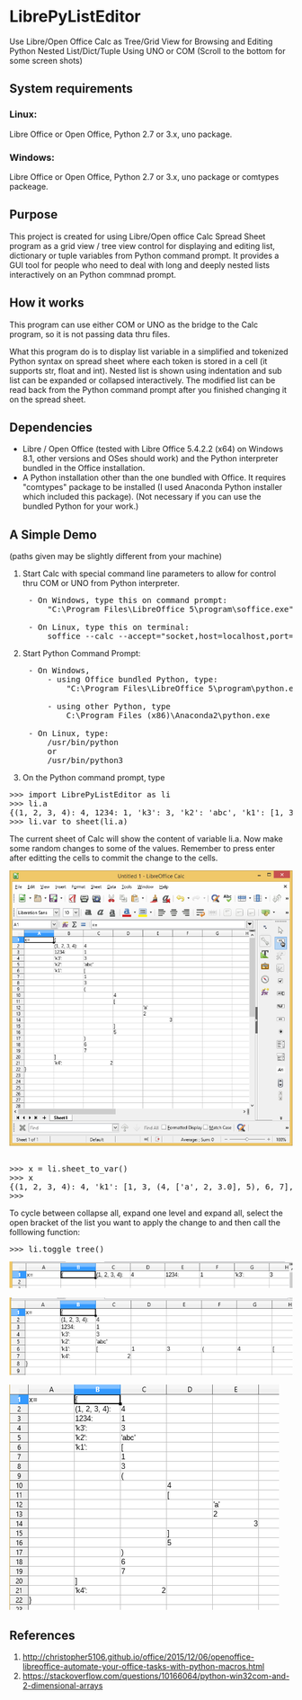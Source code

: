 # LibrePyListEditor
Use Libre/Open Office Calc as Tree/Grid View for Browsing and Editing Python Nested List/Dict/Tuple 
Using UNO or COM 
(Scroll to the bottom for some screen shots)

## System requirements
### Linux: 
Libre Office or Open Office, Python 2.7 or 3.x, uno package.
### Windows: 
Libre Office or Open Office,  Python 2.7 or 3.x, uno package or comtypes packeage.

## Purpose
This project is created for using Libre/Open office Calc Spread Sheet program as a grid view / tree view 
control for displaying and editing list, dictionary or tuple variables from Python command prompt. It 
provides a GUI tool for people who need to deal with long and deeply nested lists interactively on an 
Python commnad prompt.

## How it works
This program can use either COM or UNO as the bridge to the Calc program, so it is not passing data thru 
files. 

What this program do is to display list variable in a simplified and tokenized Python syntax on spread 
sheet where each token is stored in a cell (it supports str, float and int). Nested list is shown using 
indentation and sub list can be expanded or collapsed interactively. The modified list can be read back 
from the Python command prompt after you finished changing it on the spread sheet.

## Dependencies
- Libre / Open Office (tested with Libre Office 5.4.2.2 (x64) on Windows 8.1, other versions and OSes 
should work) and the Python interpreter bundled in the Office installation. 
- A Python installation other than the one bundled with Office. It requires "comtypes" package to be 
installed (I used Anaconda Python installer which included this package). (Not necessary if you can use 
the bundled Python for your work.)

## A Simple Demo
(paths given may be slightly different from your machine)
1. Start Calc with special command line parameters to allow for control thru COM or UNO from Python 
interpreter.
<pre>
    - On Windows, type this on command prompt:
        "C:\Program Files\LibreOffice 5\program\soffice.exe" "--calc" --accept="socket,host=localhost,port=2002;urp;"
	
    - On Linux, type this on terminal:
        soffice --calc --accept="socket,host=localhost,port=2002;urp;StarOffice.ServiceManager"
</pre>
2. Start Python Command Prompt:
<pre>
    - On Windows,
        - using Office bundled Python, type:
            "C:\Program Files\LibreOffice 5\program\python.exe"
            
        - using other Python, type
            C:\Program Files (x86)\Anaconda2\python.exe
            
    - On Linux, type:
        /usr/bin/python
        or
        /usr/bin/python3
</pre>
3. On the Python command prompt, type
<pre>
>>> import LibrePyListEditor as li
>>> li.a
{(1, 2, 3, 4): 4, 1234: 1, 'k3': 3, 'k2': 'abc', 'k1': [1, 3, (4, ['a', 2, 3.0], 5), 6, 7], 'k4': 2.0}
>>> li.var_to_sheet(li.a)
</pre>
The current sheet of Calc will show the content of variable li.a. Now make some random changes to some of
the values. Remember to press enter after editting the cells to commit the change to the cells.

![Alt text](calc.png)
<pre>

>>> x = li.sheet_to_var()
>>> x
{(1, 2, 3, 4): 4, 'k1': [1, 3, (4, ['a', 2, 3.0], 5), 6, 7], 'k3': 3, 'k2':abc', 1234: 1, 'k4': 3.0}
>>>
</pre>
To cycle between collapse all, expand one level and expand all, select the open bracket of the list
you want to apply the change to and then call the folllowing function:
<pre>
>>> li.toggle_tree()
</pre>
![Alt text](calc_collapse.png)

![Alt text](calc_expand1lvl.png)

![Alt text](calc_expand_all.png)

## References
1. http://christopher5106.github.io/office/2015/12/06/openoffice-libreoffice-automate-your-office-tasks-with-python-macros.html
2. https://stackoverflow.com/questions/10166064/python-win32com-and-2-dimensional-arrays
